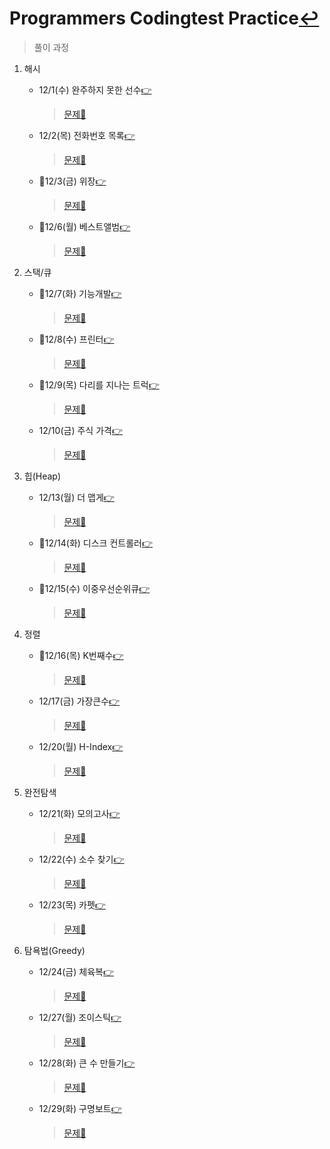 # Programmers Codingtest Practice[↩](../../../)
> 풀이 과정

1. 해시
    * 12/1(수)  완주하지 못한 선수[👉](./1_hash_1.md)
        
        > [문제📝](https://programmers.co.kr/learn/courses/30/lessons/42576)
    * 12/2(목)  전화번호 목록[👉](./1_hash_2.md)
        
        > [문제📝](https://programmers.co.kr/learn/courses/30/lessons/42577)
    * 🔳12/3(금)  위장[👉](./1_hash_3.md)
        
        > [문제📝](https://programmers.co.kr/learn/courses/30/lessons/42578)
    * 🔳12/6(월)  베스트앨범[👉](./1_hash_4.md)
        
        > [문제📝](https://programmers.co.kr/learn/courses/30/lessons/42579)
2. 스택/큐
    * 🔳12/7(화)  기능개발[👉](./2_stack_queue_1.md)
        
        > [문제📝](https://programmers.co.kr/learn/courses/30/lessons/42586)
    * 🔳12/8(수)  프린터[👉](./2_stack_queue_2.md)
        
        > [문제📝](https://programmers.co.kr/learn/courses/30/lessons/42587)
    * 🔳12/9(목)  다리를 지나는 트럭[👉](./2_stack_queue_3.md)
        
        > [문제📝](https://programmers.co.kr/learn/courses/30/lessons/42583)
    * 12/10(금)  주식 가격[👉](./2_stack_queue_4.md)
        
        > [문제📝](https://programmers.co.kr/learn/courses/30/lessons/42584)
3. 힙(Heap)
    * 12/13(월)  더 맵게[👉](./3_heap_1.md)
        
        > [문제📝](https://programmers.co.kr/learn/courses/30/lessons/42626)
    * 🔳12/14(화)  디스크 컨트롤러[👉](./3_heap_2.md)
        
        > [문제📝](https://programmers.co.kr/learn/courses/30/lessons/42627)
    * 🔳12/15(수)  이중우선순위큐[👉](./3_heap_3.md)
        
        > [문제📝](https://programmers.co.kr/learn/courses/30/lessons/42628)
4. 정렬        
    * 🔳12/16(목)  K번째수[👉](./4_sorting_1.md)
        
        > [문제📝](https://programmers.co.kr/learn/courses/30/lessons/42748)
    * 12/17(금)  가장큰수[👉](./4_sorting_2.md)
        
        > [문제📝](https://programmers.co.kr/learn/courses/30/lessons/42746)
    * 12/20(월)  H-Index[👉](./4_sorting_3.md)
        
        > [문제📝](https://programmers.co.kr/learn/courses/30/lessons/42747)
5. 완전탐색
    * 12/21(화)  모의고사[👉](./5_BFS_1.md)
        
        > [문제📝](https://programmers.co.kr/learn/courses/30/lessons/42840)
    * 12/22(수)  소수 찾기[👉](./5_BFS_2.md)
        
        > [문제📝](https://programmers.co.kr/learn/courses/30/lessons/42839)
    * 12/23(목)  카펫[👉](./5_BFS_3.md)
        
        > [문제📝](https://programmers.co.kr/learn/courses/30/lessons/42842)
6. 탐욕법(Greedy)
    * 12/24(금)  체육복[👉](./6_greedy_1.md)
        
        > [문제📝](https://programmers.co.kr/learn/courses/30/lessons/42862)
    * 12/27(월)  조이스틱[👉](./6_greedy_2.md)
        
        > [문제📝](https://programmers.co.kr/learn/courses/30/lessons/42860)
    * 12/28(화)  큰 수 만들기[👉](./6_greedy_3.md)
        
        > [문제📝](https://programmers.co.kr/learn/courses/30/lessons/42883)
    * 12/29(화)  구명보트[👉](./6_greedy_4.md)
        
        > [문제📝](https://programmers.co.kr/learn/courses/30/lessons/42885)